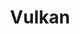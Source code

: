 ---
layout: tag-list
type: tag
title: Vulkan
slug: vulkan
category: study
sidebar: false
description: >
   Vulkan
---